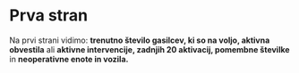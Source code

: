 # Prva stran

Na prvi strani vidimo: **trenutno število gasilcev, ki so na voljo, aktivna obvestila** ali **aktivne intervencije, zadnjih 20 aktivacij, pomembne številke** in **neoperativne enote in vozila.**&#x20;
